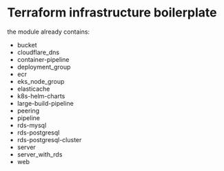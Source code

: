 # Terraform infrastructure boilerplate

the module already contains:

 - bucket
 - cloudflare_dns
 - container-pipeline
 - deployment_group
 - ecr
 - eks_node_group
 - elasticache
 - k8s-helm-charts
 - large-build-pipeline
 - peering
 - pipeline
 - rds-mysql
 - rds-postgresql
 - rds-postgresql-cluster
 - server
 - server_with_rds
 - web

